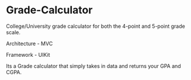 # Grade-Calculator
College/University grade calculator for both the 4-point and 5-point grade scale.

Architecture - MVC

Framework - UIKit

Its a Grade calculator that simply takes in data and returns your GPA and CGPA.
